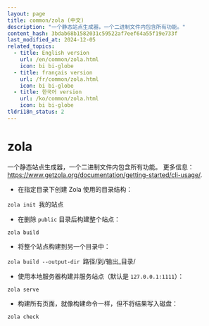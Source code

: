 ```yaml
---
layout: page
title: common/zola (中文)
description: "一个静态站点生成器，一个二进制文件内包含所有功能。"
content_hash: 3bdab68b1582031c59522af7eef64a55f19e733f
last_modified_at: 2024-12-05
related_topics:
  - title: English version
    url: /en/common/zola.html
    icon: bi bi-globe
  - title: français version
    url: /fr/common/zola.html
    icon: bi bi-globe
  - title: 한국어 version
    url: /ko/common/zola.html
    icon: bi bi-globe
tldri18n_status: 2
---
```

# zola

一个静态站点生成器，一个二进制文件内包含所有功能。
更多信息：<https://www.getzola.org/documentation/getting-started/cli-usage/>.

- 在指定目录下创建 Zola 使用的目录结构：

`zola init `<span class="tldr-var badge badge-pill bg-dark-lm bg-white-dm text-white-lm text-dark-dm font-weight-bold">我的站点</span>

- 在删除 `public` 目录后构建整个站点：

`zola build`

- 将整个站点构建到另一个目录中：

`zola build --output-dir `<span class="tldr-var badge badge-pill bg-dark-lm bg-white-dm text-white-lm text-dark-dm font-weight-bold">路径/到/输出_目录/</span>

- 使用本地服务器构建并服务站点（默认是 `127.0.0.1:1111`）：

`zola serve`

- 构建所有页面，就像构建命令一样，但不将结果写入磁盘：

`zola check`
